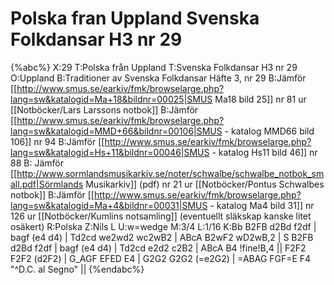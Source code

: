 # Polska fran Uppland Svenska Folkdansar H3 nr 29

{%abc%}
X:29
T:Polska från Uppland
T:Svenska Folkdansar H3 nr 29
O:Uppland
B:Traditioner av Svenska Folkdansar Häfte 3, nr 29
B:Jämför [[http://www.smus.se/earkiv/fmk/browselarge.php?lang=sw&katalogid=Ma+18&bildnr=00025|SMUS Ma18 bild 25]] nr 81 ur [[Notböcker/Lars Larssons notbok]]
B:Jämför [[http://www.smus.se/earkiv/fmk/browselarge.php?lang=sw&katalogid=MMD+66&bildnr=00106|SMUS - katalog MMD66 bild 106]] nr 94
B:Jämför [[http://www.smus.se/earkiv/fmk/browselarge.php?lang=sw&katalogid=Hs+11&bildnr=00046|SMUS - katalog Hs11 bild 46]] nr 88
B: Jämför [[http://www.sormlandsmusikarkiv.se/noter/schwalbe/schwalbe_notbok_small.pdf|Sörmlands Musikarkiv]] (pdf) nr 21 ur [[Notböcker/Pontus Schwalbes notbok]]
B:Jämför [[http://www.smus.se/earkiv/fmk/browselarge.php?lang=sw&katalogid=Ma+4&bildnr=00031|SMUS - katalog Ma4 bild 31]] nr 126 ur [[Notböcker/Kumlins notsamling]] (eventuellt släkskap kanske litet osäkert)
R:Polska
Z:Nils L
U:w=wedge
M:3/4
L:1/16
K:Bb
B2FB d2Bd f2df | bagf (e4 d4) | Td2cd we2wd2 wc2wB2 | ABcA B2wF2 wD2wB,2 | S
B2FB d2Bd f2df | bagf (e4 d4) | Td2cd e2d2 c2B2 | ABcA B4 !fine!B,4 ||
F2F2 F2F2 (d2F2) | G_AGF EFED E4 | G2G2 G2G2 (=e2G2) | =ABAG FGF=E F4 "^D.C. al Segno" ||
{%endabc%}

